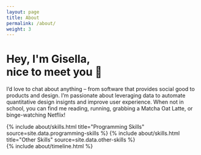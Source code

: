 ```yaml
---
layout: page
title: About
permalink: /about/
weight: 3
---
```


# **Hey, I'm Gisella, <br> nice to meet you 👋**
I’d love to chat about anything – from software that provides social good to products and design. 
 I’m passionate about leveraging data to automate quantitative design insignts and improve user experience. When not in school, you can find me reading, running, grabbing a Matcha Oat Latte, or binge-watching Netflix!  

<div class="row">
{% include about/skills.html title="Programming Skills" source=site.data.programming-skills %}
{% include about/skills.html title="Other Skills" source=site.data.other-skills %}
</div>

<div class="row">
{% include about/timeline.html %}
</div>